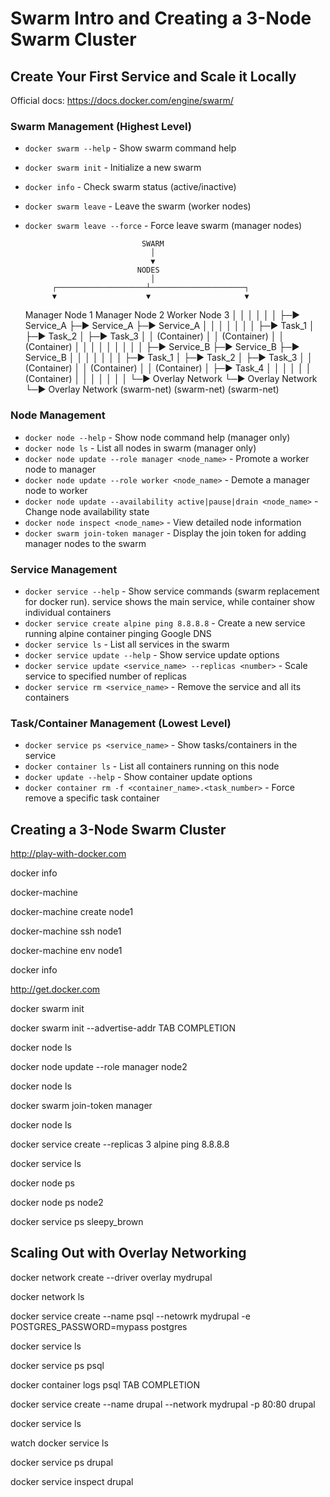 # Swarm Intro and Creating a 3-Node Swarm Cluster

## Create Your First Service and Scale it Locally

Official docs: https://docs.docker.com/engine/swarm/

### Swarm Management (Highest Level)

- `docker swarm --help` - Show swarm command help
- `docker swarm init` - Initialize a new swarm
- `docker info` - Check swarm status (active/inactive)
- `docker swarm leave` - Leave the swarm (worker nodes)
- `docker swarm leave --force` - Force leave swarm (manager nodes)

                                SWARM
                                  │
                                  ▼
                               NODES
                                  │
            ┌────────────────────┴─────────────────────┐
            ▼                    ▼                     ▼

  Manager Node 1 Manager Node 2 Worker Node 3
  │ │ │
  │ │ │
  ├─► Service_A ├─► Service_A ├─► Service_A
  │ │ │ │ │ │
  │ ├─► Task_1 │ ├─► Task_2 │ ├─► Task_3
  │ │ (Container) │ │ (Container) │ │ (Container)
  │ │ │ │ │ │
  │ │ │
  ├─► Service_B ├─► Service_B ├─► Service_B
  │ │ │ │ │ │
  │ ├─► Task_1 │ ├─► Task_2 │ ├─► Task_3
  │ │ (Container) │ │ (Container) │ │ (Container)
  │ ├─► Task_4 │ │ │ │
  │ │ (Container) │ │ │ │
  │ │ │
  └─► Overlay Network └─► Overlay Network └─► Overlay Network
  (swarm-net) (swarm-net) (swarm-net)

### Node Management

- `docker node --help` - Show node command help (manager only)
- `docker node ls` - List all nodes in swarm (manager only)
- `docker node update --role manager <node_name>` - Promote a worker node to manager
- `docker node update --role worker <node_name>` - Demote a manager node to worker
- `docker node update --availability active|pause|drain <node_name>` - Change node availability state
- `docker node inspect <node_name>` - View detailed node information
- `docker swarm join-token manager` - Display the join token for adding manager nodes to the swarm

### Service Management

- `docker service --help` - Show service commands (swarm replacement for docker run). service shows the main service, while container show individual containers
- `docker service create alpine ping 8.8.8.8` - Create a new service running alpine container pinging Google DNS
- `docker service ls` - List all services in the swarm
- `docker service update --help` - Show service update options
- `docker service update <service_name> --replicas <number>` - Scale service to specified number of replicas
- `docker service rm <service_name>` - Remove the service and all its containers

### Task/Container Management (Lowest Level)

- `docker service ps <service_name>` - Show tasks/containers in the service
- `docker container ls` - List all containers running on this node
- `docker update --help` - Show container update options
- `docker container rm -f <container_name>.<task_number>` - Force remove a specific task container

## Creating a 3-Node Swarm Cluster

http://play-with-docker.com

docker info

docker-machine

docker-machine create node1

docker-machine ssh node1

docker-machine env node1

docker info

http://get.docker.com

docker swarm init

docker swarm init --advertise-addr TAB COMPLETION

docker node ls

docker node update --role manager node2

docker node ls

docker swarm join-token manager

docker node ls

docker service create --replicas 3 alpine ping 8.8.8.8

docker service ls

docker node ps

docker node ps node2

docker service ps sleepy_brown

## Scaling Out with Overlay Networking

docker network create --driver overlay mydrupal

docker network ls

docker service create --name psql --netowrk mydrupal -e POSTGRES_PASSWORD=mypass postgres

docker service ls

docker service ps psql

docker container logs psql TAB COMPLETION

docker service create --name drupal --network mydrupal -p 80:80 drupal

docker service ls

watch docker service ls

docker service ps drupal

docker service inspect drupal
